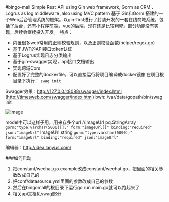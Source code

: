 #bingo-mall
Simple Rest API using Gin web framework, Gorm as ORM 、Logrus as log middleware ,also using MVC pattern 
基于 Gin和Gorm 搭建的一个Web后台管理系统的框架。以gin-first进行了封装开发的一套在线商城系统，包括了后台，还有小程序前端，vue的后端，现在还是比较粗糙。部分功能没有实现，后续会继续投入开发。
特点：
- 内置很多web常用的正则校验规则，以及正则校验函数(helper/regex.go)
- 基于JWT的API接口token认证
- 基于Logrus实现日志分类输出
- 基于gin-swagger实现，api接口文档输出
- 实现跨域Cors
- 配置好了完整的dockerfile，可以直接运行将项目编译成docker镜像
在项目根目录下执行： `swag init`

Swagger效果：http://127.0.0.1:8088/swagger/index.html (http://timesweb.com/swagger/index.html)
bwh: /var/data/gopath/bin/swag init

![image](https://github.com/YinYongTao/bingomall/blob/master/view/API%E9%A2%84%E8%A7%88%E6%95%88%E6%9E%9C.png)

model中可以这样子用，用来存多个url
//ImageUrl pq.StringArray `gorm:"type:varchar(5000)[];" form:"imageUrl[]" binding:"required" json:"imageUrl"`
ImageUrl string `gorm:"type:varchar(5000);" form:"imageUrl" binding:"required" json:"imageUrl"`

编辑器：http://idea.lanyus.com/

###如何启动
1. 把constant/wechat.go.example改成constant/wechat.go，把里面的相关参数改成自己的
2. 把conf/datasource.yml里面的参数改成自己的参数
3. 然后在bingomall的根目录下运行go run main.go就可以跑起来了
4. 相关api文档见swag部分
